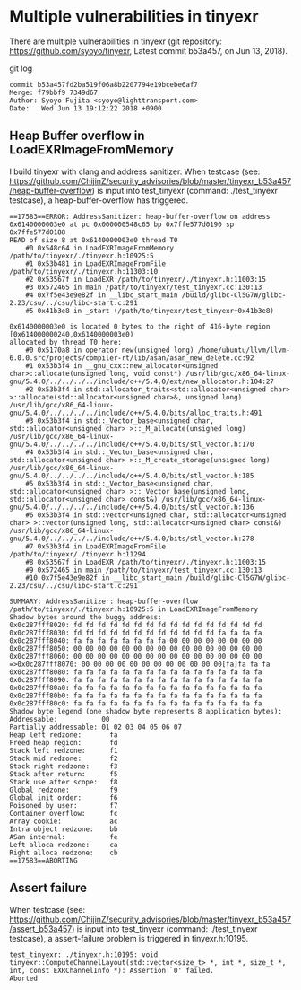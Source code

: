 # Multiple vulnerabilities in tinyexr
There are multiple vulnerabilities in tinyexr (git repository: https://github.com/syoyo/tinyexr, Latest commit b53a457, on Jun 13, 2018).

git log 

    commit b53a457fd2ba519f06a8b2207794e19bcebe6af7
    Merge: f79bbf9 7349d67
    Author: Syoyo Fujita <syoyo@lighttransport.com>
    Date:   Wed Jun 13 19:12:22 2018 +0900

## Heap Buffer overflow in LoadEXRImageFromMemory

I build tinyexr with clang and address sanitizer. When testcase (see: https://github.com/ChijinZ/security_advisories/blob/master/tinyexr_b53a457/heap-buffer-overflow) is input into test_tinyexr (command: ./test_tinyexr testcase), a heap-buffer-overflow has triggered.

    ==17583==ERROR: AddressSanitizer: heap-buffer-overflow on address 0x6140000003e0 at pc 0x000000548c65 bp 0x7ffe577d0190 sp 0x7ffe577d0188
    READ of size 8 at 0x6140000003e0 thread T0
        #0 0x548c64 in LoadEXRImageFromMemory /path/to/tinyexr/./tinyexr.h:10925:5
        #1 0x53b481 in LoadEXRImageFromFile /path/to/tinyexr/./tinyexr.h:11303:10
        #2 0x53567f in LoadEXR /path/to/tinyexr/./tinyexr.h:11003:15
        #3 0x572465 in main /path/to/tinyexr/test_tinyexr.cc:130:13
        #4 0x7f5e43e9e82f in __libc_start_main /build/glibc-Cl5G7W/glibc-2.23/csu/../csu/libc-start.c:291
        #5 0x41b3e8 in _start (/path/to/tinyexr/test_tinyexr+0x41b3e8)

    0x6140000003e0 is located 0 bytes to the right of 416-byte region [0x614000000240,0x6140000003e0)
    allocated by thread T0 here:
        #0 0x5170a8 in operator new(unsigned long) /home/ubuntu/llvm/llvm-6.0.0.src/projects/compiler-rt/lib/asan/asan_new_delete.cc:92
        #1 0x53b3f4 in __gnu_cxx::new_allocator<unsigned char>::allocate(unsigned long, void const*) /usr/lib/gcc/x86_64-linux-gnu/5.4.0/../../../../include/c++/5.4.0/ext/new_allocator.h:104:27
        #2 0x53b3f4 in std::allocator_traits<std::allocator<unsigned char> >::allocate(std::allocator<unsigned char>&, unsigned long) /usr/lib/gcc/x86_64-linux-gnu/5.4.0/../../../../include/c++/5.4.0/bits/alloc_traits.h:491
        #3 0x53b3f4 in std::_Vector_base<unsigned char, std::allocator<unsigned char> >::_M_allocate(unsigned long) /usr/lib/gcc/x86_64-linux-gnu/5.4.0/../../../../include/c++/5.4.0/bits/stl_vector.h:170
        #4 0x53b3f4 in std::_Vector_base<unsigned char, std::allocator<unsigned char> >::_M_create_storage(unsigned long) /usr/lib/gcc/x86_64-linux-gnu/5.4.0/../../../../include/c++/5.4.0/bits/stl_vector.h:185
        #5 0x53b3f4 in std::_Vector_base<unsigned char, std::allocator<unsigned char> >::_Vector_base(unsigned long, std::allocator<unsigned char> const&) /usr/lib/gcc/x86_64-linux-gnu/5.4.0/../../../../include/c++/5.4.0/bits/stl_vector.h:136
        #6 0x53b3f4 in std::vector<unsigned char, std::allocator<unsigned char> >::vector(unsigned long, std::allocator<unsigned char> const&) /usr/lib/gcc/x86_64-linux-gnu/5.4.0/../../../../include/c++/5.4.0/bits/stl_vector.h:278
        #7 0x53b3f4 in LoadEXRImageFromFile /path/to/tinyexr/./tinyexr.h:11294
        #8 0x53567f in LoadEXR /path/to/tinyexr/./tinyexr.h:11003:15
        #9 0x572465 in main /path/to/tinyexr/test_tinyexr.cc:130:13
        #10 0x7f5e43e9e82f in __libc_start_main /build/glibc-Cl5G7W/glibc-2.23/csu/../csu/libc-start.c:291

    SUMMARY: AddressSanitizer: heap-buffer-overflow /path/to/tinyexr/./tinyexr.h:10925:5 in LoadEXRImageFromMemory
    Shadow bytes around the buggy address:
    0x0c287fff8020: fd fd fd fd fd fd fd fd fd fd fd fd fd fd fd fd
    0x0c287fff8030: fd fd fd fd fd fd fd fd fd fd fd fd fa fa fa fa
    0x0c287fff8040: fa fa fa fa fa fa fa fa 00 00 00 00 00 00 00 00
    0x0c287fff8050: 00 00 00 00 00 00 00 00 00 00 00 00 00 00 00 00
    0x0c287fff8060: 00 00 00 00 00 00 00 00 00 00 00 00 00 00 00 00
    =>0x0c287fff8070: 00 00 00 00 00 00 00 00 00 00 00 00[fa]fa fa fa
    0x0c287fff8080: fa fa fa fa fa fa fa fa fa fa fa fa fa fa fa fa
    0x0c287fff8090: fa fa fa fa fa fa fa fa fa fa fa fa fa fa fa fa
    0x0c287fff80a0: fa fa fa fa fa fa fa fa fa fa fa fa fa fa fa fa
    0x0c287fff80b0: fa fa fa fa fa fa fa fa fa fa fa fa fa fa fa fa
    0x0c287fff80c0: fa fa fa fa fa fa fa fa fa fa fa fa fa fa fa fa
    Shadow byte legend (one shadow byte represents 8 application bytes):
    Addressable:           00
    Partially addressable: 01 02 03 04 05 06 07 
    Heap left redzone:       fa
    Freed heap region:       fd
    Stack left redzone:      f1
    Stack mid redzone:       f2
    Stack right redzone:     f3
    Stack after return:      f5
    Stack use after scope:   f8
    Global redzone:          f9
    Global init order:       f6
    Poisoned by user:        f7
    Container overflow:      fc
    Array cookie:            ac
    Intra object redzone:    bb
    ASan internal:           fe
    Left alloca redzone:     ca
    Right alloca redzone:    cb
    ==17583==ABORTING

## Assert failure

When testcase (see: https://github.com/ChijinZ/security_advisories/blob/master/tinyexr_b53a457/assert_b53a457) is input into test_tinyexr (command: ./test_tinyexr testcase), a assert-failure problem is triggered in tinyexr.h:10195.

    test_tinyexr: ./tinyexr.h:10195: void tinyexr::ComputeChannelLayout(std::vector<size_t> *, int *, size_t *, int, const EXRChannelInfo *): Assertion `0' failed.
    Aborted